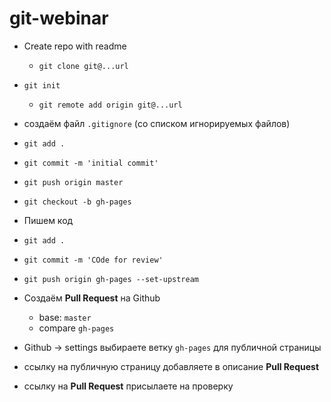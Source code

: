 # git-webinar

- Create repo with readme
  - `git clone git@...url`
- `git init`
  - `git remote add origin git@...url`
- создаём файл `.gitignore` (со списком игнорируемых файлов)
- `git add .`
- `git commit -m 'initial commit'`
- `git push origin master`

- `git checkout -b gh-pages`
- Пишем код
- `git add .`
- `git commit -m 'COde for review'`
- `git push origin gh-pages --set-upstream`

- Создаём **Pull Request** на Github
  - base: `master`
  - compare `gh-pages`
- Github -> settings выбираете ветку `gh-pages` для публичной страницы
- ссылку на публичную страницу добавляете в описание **Pull Request**
- ссылку на **Pull Request** присылаете на проверку


